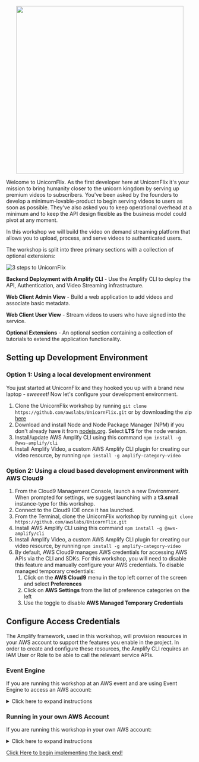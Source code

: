 <p align="center">
  <img src="https://www.amplify-video.com/unicornflix/logo.png" width="450">
</p>

Welcome to UnicornFlix. As the first developer here at UnicornFlix it's your mission to bring humanity closer to the unicorn kingdom by serving up premium videos to subscribers. You've been asked by the founders to develop a minimum-lovable-product to begin serving videos to users as soon as possible. They've also asked you to keep operational overhead at a minimum and to keep the API design flexible as the business model could pivot at any moment.

In this workshop we will build the video on demand streaming platform that allows you to upload, process, and serve videos to authenticated users.

The workshop is split into three primary sections with a collection of optional extensions:

![3 steps to UnicornFlix](https://www.amplify-video.com/unicornflix/steps.png)

**Backend Deployment with Amplify CLI** - Use the Amplify CLI to deploy the API, Authentication, and Video Streaming infrastructure.

**Web Client Admin View** - Build a web application to add videos and associate basic metadata.

**Web Client User View** - Stream videos to users who have signed into the service.

**Optional Extensions** - An optional section containing a collection of tutorials to extend the application functionality.

## Setting up Development Environment


### Option 1: Using a local development environment

You just started at UnicornFlix and they hooked you up with a brand new laptop - _sweeeet!_ Now let's configure your development environment. 

1. Clone the UnicornFlix workshop by running `git clone https://github.com/awslabs/UnicornFlix.git` or by downloading the zip [here](https://github.com/awslabs/unicornflix/archive/master.zip)
1. Download and install Node and Node Package Manager (NPM) if you don't already have it from [nodejs.org](https://nodejs.org/en/download/). Select **LTS** for the node version.
1. Install/update AWS Amplify CLI using this command `npm install -g @aws-amplify/cli`
1. Install Amplify Video, a custom AWS Amplify CLI plugin for creating our video resource, by running `npm install -g amplify-category-video`


### Option 2: Using a cloud based development environment with AWS Cloud9

1. From the Cloud9 Management Console, launch a new Environment. When prompted for settings, we suggest launching with a **t3.small** instance-type for this workshop. 
1. Connect to the Cloud9 IDE once it has launched. 
1. From the Terminal, clone the UnicornFlix workshop by running `git clone https://github.com/awslabs/UnicornFlix.git`
1. Install AWS Amplify CLI using this command `npm install -g @aws-amplify/cli`
1. Install Amplify Video, a custom AWS Amplify CLI plugin for creating our video resource, by running `npm install -g amplify-category-video`
1. By default, AWS Cloud9 manages AWS credentials for accessing AWS APIs via the CLI and SDKs. For this workshop, you will need to disable this feature and manually configure your AWS credentials. To disable managed temporary credentials:
    1. Click on the **AWS Cloud9** menu in the top left corner of the screen and select **Preferences**
    1. Click on **AWS Settings** from the list of preference categories on the left
    1. Use the toggle to disable **AWS Managed Temporary Credentials** 


## Configure Access Credentials

The Amplify framework, used in this workshop, will provision resources in your AWS account to support the features you enable in the project. In order to create and configure these resources, the Amplify CLI requires an IAM User or Role to be able to call the relevant service APIs. 

### Event Engine

If you are running this workshop at an AWS event and are using Event Engine to access an AWS account:

<details>
    <summary>Click here to expand instructions</summary>

1. Obtain your hash from the event lead and visit https://dashboard.eventengine.run/login
1. Login in using your hash and click on the use console button
1. A popover will appear with your AWS console access federation link and AWS CLI profile links
1. In a terminal (either on your laptop or in Cloud9, depending on how you are deploying the workshop) run the command `aws --profile ee configure`
1. Copy and paste the Access Key and Secret Access Key values from the Event Engine popover into the terminal when prompted. 
1. Set the default region to the region you are deploying this workshop in to.
1. Leave the default output format as default.
1. Open up your AWS profile folder on your computer ( `~/.aws/` for Mac and Linux and `C:\Users\USERNAME \.aws\` for windows)
1. Edit the `credentials` file in this folder, adding in the **aws_session_token** field to the ee profile, like so (copying the values from the popover in event engine). Please note that the credentials file is all lowercase (in Event Engine it is uppercase).
    ```
    [ee]
    aws_access_key_id = XXXXXXXXXXXXXXXX
    aws_secret_access_key = XXXXXXXXXXXXXXXXXXXXXXXXX
    aws_session_token = XXXXXXXXXXXXXXXXXXXXXXXXXXXXXXXXXXXXXXXXXXXXXXXXXX
    ```
1. Edit your `config` file by adding default values (changing your region to the assigned region of your event)
    ```
    [ee]
    region = us-west-2
    output = json
    ```
1. When running `amplify init` choose the newly created profile called `ee` (**Note:** please don't select default)
</details>

### Running in your own AWS Account

If you are running this workshop in your own AWS account:

<details>
    <summary>Click here to expand instructions</summary>
1. To operate this workshop, you will need an IAM User with access to the base services supported by Amplify. A sample policy is included here: https://aws-amplify.github.io/docs/cli-toolchain/usage#iam-policy-for-the-cli .
In addition to these services, the Amplify Video VOD component also uses **AWS Elemental MediaConvert**. To add support for this service, attach the IAM Managed Policy **AWSElementalMediaConvertFullAccess to your IAM User, along with the above policy for the base Amplify functionality. 
1. Once you have created an IAM User for use in the workshop, open a terminal (either on your laptop or in Cloud9, depending on how you are deploying the workshop) and run the command `aws --profile ee configure`
1. Enter the Access Key and Secret Access Key for the IAM User you just created
1. Set the default region to the region you are deploying the UnicornFlix environment into
1. Leave the default output format to the default value


</details>





[Click Here to begin implementing the back end!](./documentation/Backend.md)

